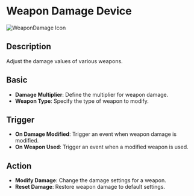# Weapon Damage Device

![WeaponDamage Icon](../../images/DeviceIcons/Device_WeaponDamage.png)

## Description

Adjust the damage values of various weapons.

## Basic

- **Damage Multiplier**: Define the multiplier for weapon damage.
- **Weapon Type**: Specify the type of weapon to modify.

## Trigger

- **On Damage Modified**: Trigger an event when weapon damage is modified.
- **On Weapon Used**: Trigger an event when a modified weapon is used.

## Action

- **Modify Damage**: Change the damage settings for a weapon.
- **Reset Damage**: Restore weapon damage to default settings.
